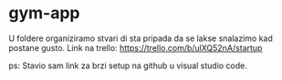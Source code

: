 # gym-app
U foldere organiziramo stvari di sta pripada da se lakse snalazimo kad postane gusto.
Link na trello: https://trello.com/b/ulXQ52nA/startup

ps: Stavio sam link za brzi setup na github u visual studio code.
